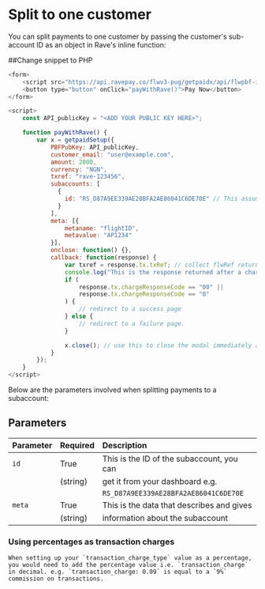 # Split to one customer

You can split payments to one customer by passing the customer's sub-account ID as an object in Rave's inline function:

##Change snippet to PHP

```javascript  
<form>
    <script src="https://api.ravepay.co/flwv3-pug/getpaidx/api/flwpbf-inline.js"></script>
    <button type="button" onClick="payWithRave()">Pay Now</button>
</form>

<script>
    const API_publicKey = "<ADD YOUR PUBLIC KEY HERE>";

    function payWithRave() {
        var x = getpaidSetup({
            PBFPubKey: API_publicKey,
            customer_email: "user@example.com",
            amount: 2000,
            currency: "NGN",
            txref: "rave-123456",
            subaccounts: [
              {
                id: "RS_D87A9EE339AE28BFA2AE86041C6DE70E" // This assumes you have setup your commission on the dashboard.
              }
            ],
            meta: [{
                metaname: "flightID",
                metavalue: "AP1234"
            }],
            onclose: function() {},
            callback: function(response) {
                var txref = response.tx.txRef; // collect flwRef returned and pass to                                                a server page to complete status check.
                console.log("This is the response returned after a charge", response);
                if (
                    response.tx.chargeResponseCode == "00" ||
                    response.tx.chargeResponseCode == "0"
                ) {
                    // redirect to a success page
                } else {
                    // redirect to a failure page.
                }

                x.close(); // use this to close the modal immediately after payment.
            }
        });
    }
</script>
```

Below are the parameters involved when splitting payments to a subaccount:


## Parameters

| Parameter               | Required               | Description                               |
| :--------------------   | :--------------------  | :---------------------------------------- |
| `id`                | True                   | This is the ID of the subaccount, you can |
|                         |   (string)       |    get it from your dashboard e.g.        |   
|                         |                        |    `RS_D87A9EE339AE28BFA2AE86041C6DE70E`  |   
| `meta`                    | True                   | This is the data that describes and gives |
|                         | (string)         | information about the subaccount          |

### Using percentages as transaction charges

<div class="magic-block-callout type-warning">

    When setting up your `transaction_charge_type` value as a percentage, you would need to add the percentage value i.e. `transaction_charge` in decimal. e.g. `transaction_charge: 0.09` is equal to a `9%` commission on transactions.

</div>